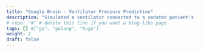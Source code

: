 ```yaml
---
title: "Google Brain - Ventilator Pressure Prediction"
description: "Simulated a ventilator connected to a sedated patient's lung. This helps overcome the cost barrier of developing new methods for controlling mechanical ventilators. Used LSTM based TF TPU and Pytorch Models. Ranked in top 1% (33/2605)"
# repo: "#" # delete this line if you want a blog-like page
tags: [] #["go", "golang", "hugo"]
weight: 2
draft: false
---
```

